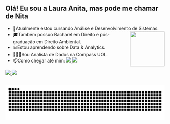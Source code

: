 ## Olá! Eu sou a Laura Anita, mas pode me chamar de Nita

- 📖Atualmente estou cursando Análise e Desenvolvimento de Sistemas. <img align="right" src="https://cdn.discordapp.com/attachments/762153500560850945/1098841105757380748/GIFPAL-20230421022114.gif" height="110px" width="110px"> 
- 🎓Também possuo Bacharel em Direito e pós-graduação em Direito Ambiental.
- 📊Estou aprendendo sobre Data & Analytics.
- 👩🏼‍💻Sou Analista de Dados na Compass UOL.  
- 📫Como chegar até mim: 
  <a href="mailto:laauraanitaa@gmail.com">
  <img src="https://img.shields.io/badge/-Gmail-%23333?style=for-the-badge&logo=gmail&logoColor=white" height="20px">
  </a>
  <a href="https://www.linkedin.com/in/laura-anita-costa-4aa9b71a3/" target="_blank">
  <img src="https://img.shields.io/badge/-LinkedIn-%230077B5?style=for-the-badge&logo=linkedin&logoColor=black" height="20px">
  </a>
<div>
  <a href="https://github.com/NitaLaura">
    
  <img width="50%" src="https://github-readme-stats.vercel.app/api?username=NitaLaura&show_icons=true&theme=radical&include_all_commits=true&count_private=true">
  <img width="45%" src="https://github-readme-stats.vercel.app/api/top-langs/?username=NitaLaura&layout=compact&langs_count=16&theme=radical"/>
  
 </div>
 
 ##

 <img alt="github-snake" src="https://github.com/NitaLaura/NitaLaura/blob/output/github-contribution-grid-snake-dark.svg" />
